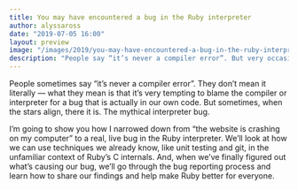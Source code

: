 ```yaml
---
title: You may have encountered a bug in the Ruby interpreter
author: alyssaross
date: "2019-07-05 16:00"
layout: preview
image: "/images/2019/you-may-have-encountered-a-bug-in-the-ruby-interpreter-alyssa-ross.jpg"
description: "People say “it’s never a compiler error”. But very occasionally... it is."
---
```


People sometimes say “it’s never a compiler error”. They don’t mean it literally — what they mean is that it’s very tempting to blame the compiler or interpreter for a bug that is actually in our own code. But sometimes, when the stars align, there it is. The mythical interpreter bug.

I’m going to show you how I narrowed down from “the website is crashing on my computer” to a real, live bug in the Ruby interpreter. We’ll look at how we can use techniques we already know, like unit testing and git, in the unfamiliar context of Ruby’s C internals. And, when we’ve finally figured out what’s causing our bug, we’ll go through the bug reporting process and learn how to share our findings and help make Ruby better for everyone.
